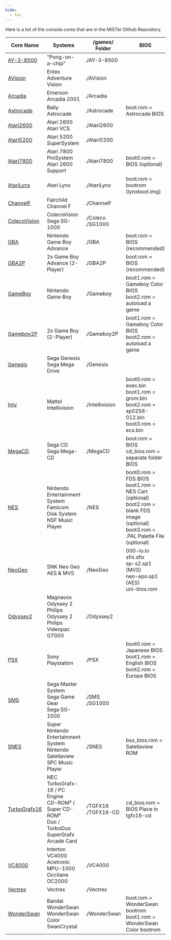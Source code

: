 ```yaml
---
hide:
  - toc
---
```


Here is a list of the console cores that are in the MiSTer Github Repository.

| Core Name                                                                     | Systems                                                                                                 | /games/ Folder          | BIOS                                                                                                                                          | SDRAM    |
| ----------------------------------------------------------------------------- | ------------------------------------------------------------------------------------------------------- | ----------------------- | --------------------------------------------------------------------------------------------------------------------------------------------- | -------- |
| [AY-3-8500](https://github.com/MiSTer-devel/AY-3-8500-MiSTer)                 | "Pong-on-a-chip"                                                                                        | ./AY-3-8500             |                                                                                                                                               |          |
| [AVision](https://github.com/MiSTer-devel/AdventureVision_MiSTer)             | Entex Adventure Vision                                                                                  | ./AVision               |                                                                                                                                               |          |
| [Arcadia](https://github.com/MiSTer-devel/Arcadia_MiSTer)                     | Emerson Arcadia 2001                                                                                    | ./Arcadia               |                                                                                                                                               |          |
| [Astrocade](https://github.com/MiSTer-devel/Astrocade_MiSTer)                 | Bally Astrocade                                                                                         | ./Astrocade             | boot.rom = Astrocade BIOS                                                                                                                     |          |
| [Atari2600](https://github.com/MiSTer-devel/Atari2600_MiSTer)                 | Atari 2600<br>Atari VCS                                                                                 | ./Atari2600             |                                                                                                                                               |          |
| [Atari5200](https://github.com/MiSTer-devel/Atari800_MiSTer)                  | Atari 5200 SuperSystem                                                                                  | ./Atari5200             |                                                                                                                                               |          |
| [Atari7800](https://github.com/MiSTer-devel/Atari7800_MiSTer)                 | Atari 7800 ProSystem<br>Atari 2600 Support                                                              | ./Atari7800             | boot0.rom = BIOS (optional)                                                                                                                   | ✔️       |
| [AtariLynx](https://github.com/MiSTer-devel/AtariLynx_MiSTer)                 | Atari Lynx                                                                                              | ./AtariLynx             | boot.rom = bootrom (lynxboot.img)                                                                                                             |          |
| [ChannelF](https://github.com/MiSTer-devel/ChannelF_MiSTer)                   | Fairchild Channel F                                                                                     | ./ChannelF              |                                                                                                                                               |          |
| [ColecoVision](https://github.com/MiSTer-devel/ColecoVision_MiSTer)           | ColecoVision<br>Sega SG-1000                                                                            | ./Coleco<br>./SG1000    |                                                                                                                                               | ✔️       |
| [GBA](https://github.com/MiSTer-devel/GBA_MiSTer)                             | Nintendo Game Boy Advance                                                                               | ./GBA                   | boot.rom = BIOS (recommended)                                                                                                                 | Optional |
| [GBA2P](https://github.com/MiSTer-devel/GBA_MiSTer/tree/GBA2P)                | 2x Game Boy Advance (2-Player)                                                                          | ./GBA2P                 | boot.rom = BIOS (recommended)                                                                                                                 | ✔️       |
| [GameBoy](https://github.com/MiSTer-devel/Gameboy_MiSTer)                     | Nintendo Game Boy                                                                                       | ./Gameboy               | boot1.rom = Gameboy Color BIOS<br>boot2.rom = autoload a game                                                                                 | ✔️       |
| [Gameboy2P](https://github.com/MiSTer-devel/Gameboy_MiSTer/tree/Gameboy2P)    | 2x Game Boy (2-Player)                                                                                  | ./Gameboy2P             | boot1.rom = Gameboy Color BIOS<br>boot2.rom = autoload a game                                                                                 | ✔️       |
| [Genesis](https://github.com/MiSTer-devel/Genesis_MiSTer)                     | Sega Genesis<br>Sega Mega Drive                                                                         | ./Genesis               |                                                                                                                                               | Optional |
| [Intv](https://github.com/MiSTer-devel/Intv_MiSTer)                           | Mattel Intellivision                                                                                    | ./Intellivision                  | boot0.rom = exec.bin<br>boot1.rom = grom.bin<br>boot2.rom = sp0256-012.bin<br>boot3.rom = ecs.bin                                    |          |
| [MegaCD](https://github.com/MiSTer-devel/MegaCD_MiSTer)                       | Sega CD<br>Sega Mega-CD                                                                                 | ./MegaCD                | boot.rom = BIOS<br>cd\_bios.rom = separate folder BIOS                                                                                        | ✔️       |
| [NES](https://github.com/MiSTer-devel/NES_MiSTer)                             | Nintendo Entertainment System<br>Famicom Disk System<br>NSF Music Player                                | ./NES                   | boot0.rom = FDS BIOS<br>boot1.rom = NES Cart (optional)<br>boot2.rom = blank FDS image (optional)<br>boot3.rom = .PAL Palette File (optional) | ✔️       |
| [NeoGeo](https://github.com/MiSTer-devel/NeoGeo_MiSTer)                       | SNK Neo Geo AES & MVS                                                                                   | ./NeoGeo                | 000-lo.lo<br>sfix.sfix<br>sp-s2.sp1 (MVS)<br>neo-epo.sp1 (AES)<br>uni-bios.rom                                                                | ✔️       |
| [Odyssey2](https://github.com/MiSTer-devel/Odyssey2_MiSTer)                   | Magnavox Odyssey 2<br>Philips Odyssey 2<br>Philips Videopac G7000                                       | ./Odyssey2              |                                                                                                                                               |          |
| [PSX](https://github.com/MiSTer-devel/PSX_MiSTer)                             | Sony Playstation                                                                                        | ./PSX                   | boot0.rom = Japanese BIOS<br>boot1.rom = English BIOS<br>boot2.rom = Europe BIOS                                                              | ✔️       |
| [SMS](https://github.com/MiSTer-devel/SMS_MiSTer)                             | Sega Master System<br>Sega Game Gear<br>Sega SG-1000                                                    | ./SMS<br>./SG1000       |                                                                                                                                               | ✔️       |
| [SNES](https://github.com/MiSTer-devel/SNES_MiSTer)                           | Super Nintendo Entertainment System<br>Nintendo Satellaview<br>SPC Music Player                         | ./SNES                  | bsx\_bios.rom = Satellaview ROM                                                                                                               | ✔️       |
| [TurboGrafx16](https://github.com/MiSTer-devel/TurboGrafx16_MiSTer)           | NEC TurboGrafx-16 / PC Engine<br>CD-ROM² / Super CD-ROM²<br>Duo / TurboDuo<br>SuperGrafx<br>Arcade Card | ./TGFX16<br>./TGFX16-CD | cd\_bios.rom = BIOS Place in tgfx16-cd                                                                                                        | Optional |
| [VC4000](https://github.com/MiSTer-devel/VC4000_MiSTer)                       | Interton VC4000<br>Acetronic MPU-1000<br>Occitane OC2000                                                | ./VC4000                |                                                                                                                                               |          |
| [Vectrex](https://github.com/MiSTer-devel/Vectrex_MiSTer)                     | Vectrex                                                                                                 | ./Vectrex               |                                                                                                                                               |          |
| [WonderSwan](https://github.com/MiSTer-devel/WonderSwan_MiSTer)               | Bandai WonderSwan<br>WonderSwan Color<br>SwanCrystal                                                    | ./WonderSwan            | boot.rom = WonderSwan bootrom<br>boot1.rom = WonderSwan Color bootrom                                                                         | ✔️       |
